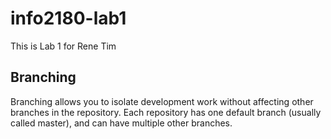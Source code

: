 # info2180-lab1

This is Lab 1 for Rene Tim

## Branching

Branching allows you to isolate development work without affecting other branches in the repository. Each repository has one default branch (usually called master), and can have multiple other branches. 
